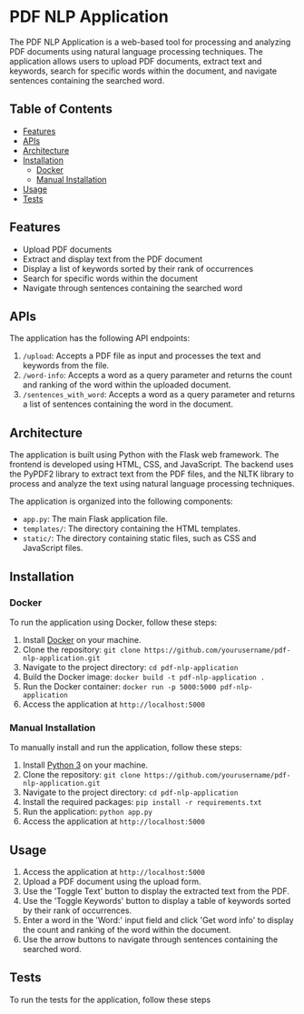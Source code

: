 # PDF NLP Application

The PDF NLP Application is a web-based tool for processing and analyzing PDF documents using natural language processing techniques. The application allows users to upload PDF documents, extract text and keywords, search for specific words within the document, and navigate sentences containing the searched word.

## Table of Contents

- [Features](#features)
- [APIs](#apis)
- [Architecture](#architecture)
- [Installation](#installation)
  - [Docker](#docker)
  - [Manual Installation](#manual-installation)
- [Usage](#usage)
- [Tests](#tests)

## Features

- Upload PDF documents
- Extract and display text from the PDF document
- Display a list of keywords sorted by their rank of occurrences
- Search for specific words within the document
- Navigate through sentences containing the searched word

## APIs

The application has the following API endpoints:

1. `/upload`: Accepts a PDF file as input and processes the text and keywords from the file.
2. `/word-info`: Accepts a word as a query parameter and returns the count and ranking of the word within the uploaded document.
3. `/sentences_with_word`: Accepts a word as a query parameter and returns a list of sentences containing the word in the document.

## Architecture

The application is built using Python with the Flask web framework. The frontend is developed using HTML, CSS, and JavaScript. The backend uses the PyPDF2 library to extract text from the PDF files, and the NLTK library to process and analyze the text using natural language processing techniques.

The application is organized into the following components:

- `app.py`: The main Flask application file.
- `templates/`: The directory containing the HTML templates.
- `static/`: The directory containing static files, such as CSS and JavaScript files.

## Installation

### Docker

To run the application using Docker, follow these steps:

1. Install [Docker](https://www.docker.com/) on your machine.
2. Clone the repository: `git clone https://github.com/yourusername/pdf-nlp-application.git`
3. Navigate to the project directory: `cd pdf-nlp-application`
4. Build the Docker image: `docker build -t pdf-nlp-application .`
5. Run the Docker container: `docker run -p 5000:5000 pdf-nlp-application`
6. Access the application at `http://localhost:5000`

### Manual Installation

To manually install and run the application, follow these steps:

1. Install [Python 3](https://www.python.org/downloads/) on your machine.
2. Clone the repository: `git clone https://github.com/yourusername/pdf-nlp-application.git`
3. Navigate to the project directory: `cd pdf-nlp-application`
4. Install the required packages: `pip install -r requirements.txt`
5. Run the application: `python app.py`
6. Access the application at `http://localhost:5000`

## Usage

1. Access the application at `http://localhost:5000`
2. Upload a PDF document using the upload form.
3. Use the 'Toggle Text' button to display the extracted text from the PDF.
4. Use the 'Toggle Keywords' button to display a table of keywords sorted by their rank of occurrences.
5. Enter a word in the 'Word:' input field and click 'Get word info' to display the count and ranking of the word within the document.
6. Use the arrow buttons to navigate through sentences containing the searched word.

## Tests

To run the tests for the application, follow these steps

